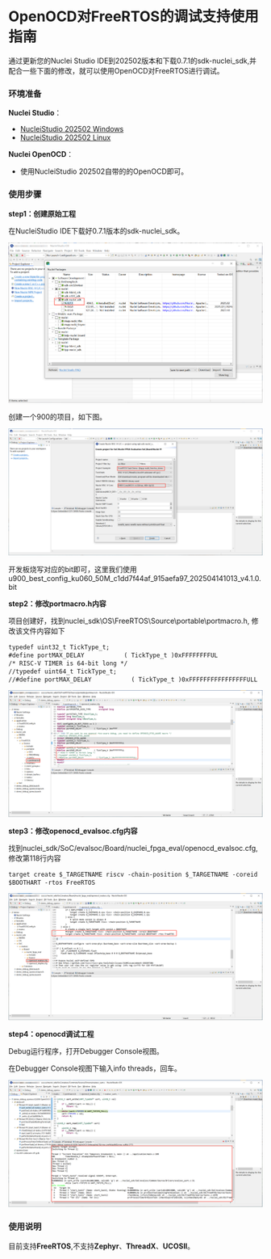 # OpenOCD对FreeRTOS的调试支持使用指南

通过更新您的Nuclei Studio IDE到202502版本和下载0.7.1的sdk-nuclei_sdk,并配合一些下面的修改，就可以使用OpenOCD对FreeRTOS进行调试。

### 环境准备

**Nuclei Studio**：

- [NucleiStudio 202502 Windows](https://download.nucleisys.com/upload/files/nucleistudio/NucleiStudio_IDE_202502-win64.zip)
- [NucleiStudio 202502 Linux](https://download.nucleisys.com/upload/files/nucleistudio/NucleiStudio_IDE_202502-lin64.tgz)

**Nuclei OpenOCD**：

- 使用NucleiStudio 202502自带的的OpenOCD即可。

### 使用步骤

**step1：创建原始工程**

在NucleiStudio IDE下载好0.7.1版本的sdk-nuclei_sdk。

![image-20250513103947602](asserts\images\26\26-1.png)

创建一个900的项目，如下图。

![image-20250513170041690](asserts\images\26\26-2.png)

开发板烧写对应的bit即可，这里我们使用u900_best_config_ku060_50M_c1dd7f44af_915aefa97_202504141013_v4.1.0.bit



**step2：修改portmacro.h内容**

项目创建好，找到nuclei_sdk\OS\FreeRTOS\Source\portable\portmacro.h, 修改该文件内容如下

~~~
typedef uint32_t TickType_t;
#define portMAX_DELAY           ( TickType_t )0xFFFFFFFFUL
/* RISC-V TIMER is 64-bit long */
//typedef uint64_t TickType_t;
//#define portMAX_DELAY           ( TickType_t )0xFFFFFFFFFFFFFFFFULL
~~~

![image-20250513165844658](asserts\images\26\26-3.png)



**step3：修改openocd_evalsoc.cfg内容**

找到nuclei_sdk/SoC/evalsoc/Board/nuclei_fpga_eval/openocd_evalsoc.cfg,修改第118行内容

~~~
target create $_TARGETNAME riscv -chain-position $_TARGETNAME -coreid $BOOTHART -rtos FreeRTOS

~~~

![image-20250513165933970](asserts\images\26\26-4.png)



**step4：openocd调试工程**

Debug运行程序，打开Debugger Console视图。

在Debugger Console视图下输入info threads，回车。

![image-20250513165625083](asserts\images\26\26-5.png)

### 使用说明

目前支持**FreeRTOS**,不支持**Zephyr**、**ThreadX**、**UCOSII**。

